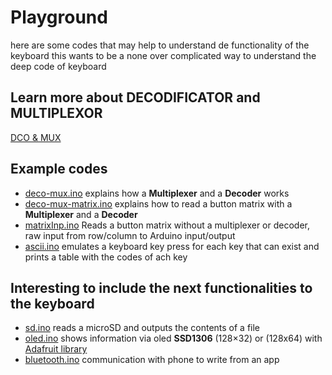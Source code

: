 # Playground
here are some codes that may help to understand de functionality of the keyboard
this wants to be a none over complicated way to understand the deep code of keyboard

## Learn more about DECODIFICATOR and MULTIPLEXOR
[DCO & MUX](deco-mux/README.md)

## Example codes
 - [deco-mux.ino](deco-mux/deco-mux/deco-mux.ino) explains how a **Multiplexer** and a **Decoder** works
 - [deco-mux-matrix.ino](deco-mux/deco-mux-matrix/deco-mux-matrix.ino) explains how to read a button matrix with a **Multiplexer** and a **Decoder**
 - [matrixInp.ino](inputMatrix/matrixInp/matrixInp.ino) Reads a button matrix without a multiplexer or decoder, raw input from row/column to Arduino input/output
 - [ascii.ino](ascii/ascii.ino) emulates a keyboard key press for each key that can exist and prints a table with the codes of ach key

 ## Interesting to include the next functionalities to the keyboard
 - [sd.ino](sd/sd.ino) reads a microSD and outputs the contents of a file
 - [oled.ino](oled/oled.ino) shows information via oled **SSD1306** (128×32) or (128x64) with [Adafruit library](https://github.com/adafruit/Adafruit_SSD1306)
 - [bluetooth.ino](bluetooth/bluetooth.ino) communication with phone to write from an app